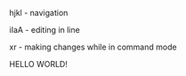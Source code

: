 hjkl - navigation

iIaA - editing in line

xr - making changes while in command mode


HELLO WORLD!




